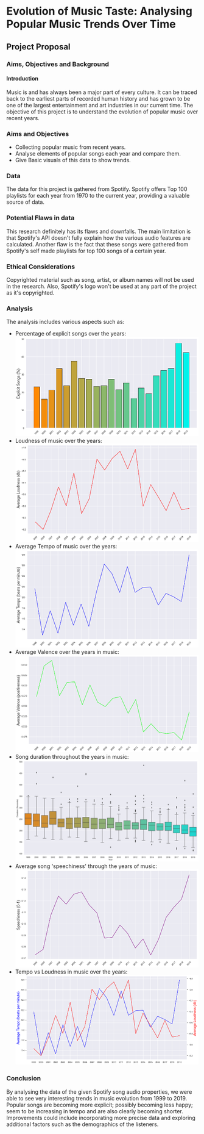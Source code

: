 # Evolution of Music Taste: Analysing Popular Music Trends Over Time

## Project Proposal

### Aims, Objectives and Background

#### Introduction
Music is and has always been a major part of every culture. It can be traced back to the earliest parts of recorded human history and has grown to be one of the largest entertainment and art industries in our current time. The objective of this project is to understand the evolution of popular music over recent years. 

### Aims and Objectives

- Collecting popular music from recent years.
- Analyse elements of popular songs each year and compare them.
- Give Basic visuals of this data to show trends.

### Data

The data for this project is gathered from Spotify. Spotify offers Top 100 playlists for each year from 1970 to the current year, providing a valuable source of data.

### Potential Flaws in data

This research definitely has its flaws and downfalls. The main limitation is that Spotify's API doesn't fully explain how the various audio features are calculated. Another flaw is the fact that these songs were gathered from Spotify's self made playlists for top 100 songs of a certain year. 

### Ethical Considerations

Copyrighted material such as song, artist, or album names will not be used in the research. Also, Spotify's logo won't be used at any part of the project as it's copyrighted.

### Analysis

The analysis includes various aspects such as:

- Percentage of explicit songs over the years: 
    ![Percentage of explicit songs](findings/explicit.png)
- Loudness of music over the years: 
    ![Loudness of music](findings/loudness.png)
- Average Tempo of music over the years: 
    ![Average Tempo](findings/tempo.png)
- Average Valence over the years in music: 
    ![Average Valence](findings/valence.png)
- Song duration throughout the years in music: 
    ![Song Duration](findings/duration.png)
- Average song 'speechiness' through the years of music:
    ![Speechiness](findings/speech.png)
- Tempo vs Loudness in music over the years: 
    ![Tempo vs Loudness](findings/tempoVsLoudness.png)

### Conclusion

By analysing the data of the given Spotify song audio properties, we were able to see very interesting trends in music evolution from 1999 to 2019. Popular songs are becoming more explicit; possibly becoming less happy; seem to be increasing in tempo and are also clearly becoming shorter. Improvements could include incorporating more precise data and exploring additional factors such as the demographics of the listeners.


